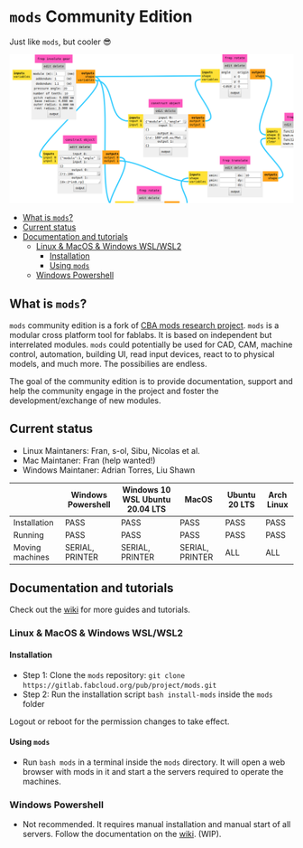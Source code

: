 # `mods` Community Edition

Just like `mods`, but cooler :sunglasses:

![](mods.png)


<!-- vim-markdown-toc GFM -->

* [What is `mods`?](#what-is-mods)
* [Current status](#current-status)
* [Documentation and tutorials](#documentation-and-tutorials)
	* [Linux & MacOS & Windows WSL/WSL2](#linux--macos--windows-wslwsl2)
		* [Installation](#installation)
		* [Using `mods`](#using-mods)
	* [Windows Powershell](#windows-powershell)

<!-- vim-markdown-toc -->

## What is `mods`?

`mods` community edition is a fork of [CBA mods research project](https://gitlab.cba.mit.edu/pub/mods). `mods` is a modular cross platform tool for fablabs. It is based on independent but interrelated modules. `mods` could potentially be used for CAD, CAM, machine control, automation, building UI, read input devices, react to to physical models, and much more. The possibilies are endless.

The goal of the community edition is to provide documentation, support and help the community engage in the project and foster the development/exchange of new modules.


## Current status

- Linux Maintaners: Fran, s-ol, Sibu, Nicolas et al.
- Mac Maintaner: Fran (help wanted!)
- Windows Maintaner: Adrian Torres, Liu Shawn

|                 | Windows Powershell | Windows 10 WSL Ubuntu 20.04 LTS | MacOS           | Ubuntu 20 LTS | Arch Linux |
|-----------------|--------------------|---------------------------------|-----------------|---------------|------------|
| Installation    | PASS               | PASS                            | PASS            | PASS          | PASS       |
| Running         | PASS               | PASS                            | PASS            | PASS          | PASS       |
| Moving machines | SERIAL, PRINTER    | SERIAL, PRINTER                 | SERIAL, PRINTER | ALL           | ALL        |

## Documentation and tutorials

Check out the [wiki](https://gitlab.fabcloud.org/pub/project/mods/-/wikis/home) for more guides and tutorials.

### Linux & MacOS & Windows WSL/WSL2

#### Installation

- Step 1: Clone the `mods` repository: `git clone https://gitlab.fabcloud.org/pub/project/mods.git`
- Step 2: Run the installation script `bash install-mods` inside the `mods` folder

Logout or reboot for the permission changes to take effect.

#### Using `mods`

- Run `bash mods` in a terminal inside the `mods` directory. It will open a web browser with mods in it and start a the servers required to operate the machines.

### Windows Powershell

- Not recommended. It requires manual installation and manual start of all servers. Follow the documentation on the [wiki](https://gitlab.fabcloud.org/pub/project/mods/-/wikis/Windows-Powershell). (WIP).
